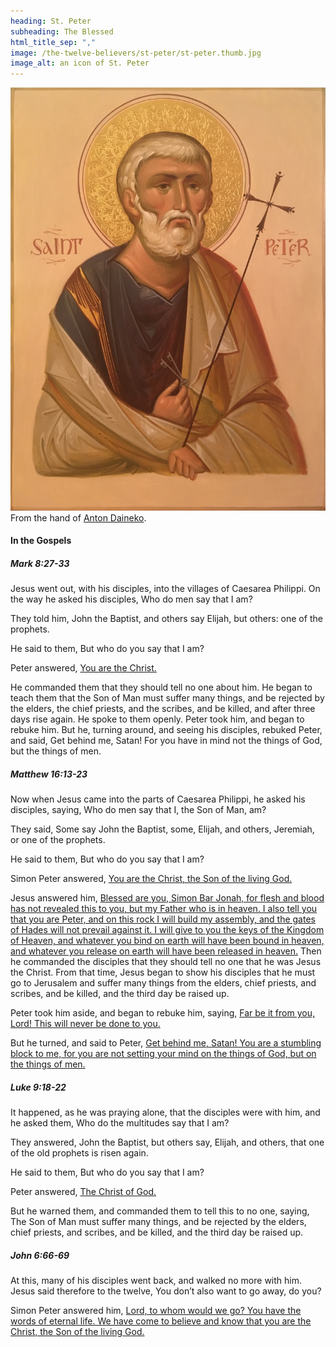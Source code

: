 ```yaml
---
heading: St. Peter
subheading: The Blessed
html_title_sep: ","
image: /the-twelve-believers/st-peter/st-peter.thumb.jpg
image_alt: an icon of St. Peter
---
```


<a href="st-peter.jpg">
  <img src="st-peter.small.jpg" alt="St. Peter, the blessed">
</a>
<div class="caption">From the hand of <a
href="http://ikona-skiniya.com/">Anton Daineko</a>.</div>


#### In the Gospels

##### Mark 8:27-33

Jesus went out, with his disciples, into the villages of Caesarea Philippi. On
the way he asked his disciples, Who do men say that I am?

They told him, John the Baptist, and others say Elijah, but others: one of the
prophets.

He said to them, But who do you say that I am?

Peter answered, <u class="blue">You are the Christ.</u>

He commanded them that they should tell no one about him. He began to teach
them that the Son of Man must suffer many things, and be rejected by the
elders, the chief priests, and the scribes, and be killed, and after three days
rise again. He spoke to them openly. Peter took him, and began to rebuke him.
But he, turning around, and seeing his disciples, rebuked Peter, and said, Get
behind me, Satan! For you have in mind not the things of God, but the things of
men.


##### Matthew 16:13-23

Now when Jesus came into the parts of Caesarea Philippi, he asked his
disciples, saying, Who do men say that I, the Son of Man, am?

They said, Some say John the Baptist, some, Elijah, and others, Jeremiah, or
one of the prophets.

He said to them, But who do you say that I am?

Simon Peter answered, <u class="blue">You are the Christ, the Son of the living
God.</u>

Jesus answered him, <u>Blessed are you, Simon Bar Jonah, for flesh and blood
has not revealed this to you, but my Father who is in heaven. I also tell you
that you are Peter, and on this rock I will build my assembly, and the gates of
Hades will not prevail against it. I will give to you the keys of the Kingdom
of Heaven, and whatever you bind on earth will have been bound in heaven, and
whatever you release on earth will have been released in heaven.</u> Then he
commanded the disciples that they should tell no one that he was Jesus the
Christ. From that time, Jesus began to show his disciples that he must go to
Jerusalem and suffer many things from the elders, chief priests, and scribes,
and be killed, and the third day be raised up. 

Peter took him aside, and began to rebuke him, saying, <u class="red">Far be it
from you, Lord! This will never be done to you.</u>

But he turned, and said to Peter, <u class="red">Get behind me, Satan! You are
a stumbling block to me, for you are not setting your mind on the things of
God, but on the things of men.</u>


##### Luke 9:18-22

It happened, as he was praying alone, that the disciples were with him, and he
asked them, Who do the multitudes say that I am?

They answered, John the Baptist, but others say, Elijah, and others, that one
of the old prophets is risen again.

He said to them, But who do you say that I am?

Peter answered, <u class="blue">The Christ of God.</u>

But he warned them, and commanded them to tell this to no one, saying, The Son
of Man must suffer many things, and be rejected by the elders, chief priests,
and scribes, and be killed, and the third day be raised up.


##### John 6:66-69

At this, many of his disciples went back, and walked no more with him. Jesus
said therefore to the twelve, You don’t also want to go away, do you?

Simon Peter answered him, <u class="blue">Lord, to whom would we go? You have
the words of eternal life. We have come to believe and know that you are the
Christ, the Son of the living God.</u>
